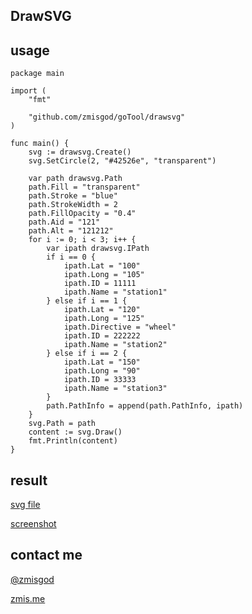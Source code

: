 ## DrawSVG

## usage
```
package main

import (
	"fmt"

	"github.com/zmisgod/goTool/drawsvg"
)

func main() {
	svg := drawsvg.Create()
	svg.SetCircle(2, "#42526e", "transparent")

	var path drawsvg.Path
	path.Fill = "transparent"
	path.Stroke = "blue"
	path.StrokeWidth = 2
	path.FillOpacity = "0.4"
	path.Aid = "121"
	path.Alt = "121212"
	for i := 0; i < 3; i++ {
		var ipath drawsvg.IPath
		if i == 0 {
			ipath.Lat = "100"
			ipath.Long = "105"
			ipath.ID = 11111
			ipath.Name = "station1"
		} else if i == 1 {
			ipath.Lat = "120"
			ipath.Long = "125"
			ipath.Directive = "wheel"
			ipath.ID = 222222
			ipath.Name = "station2"
		} else if i == 2 {
			ipath.Lat = "150"
			ipath.Long = "90"
			ipath.ID = 33333
			ipath.Name = "station3"
		}
		path.PathInfo = append(path.PathInfo, ipath)
	}
	svg.Path = path
	content := svg.Draw()
	fmt.Println(content)
}
```

## result

[svg file](https://github.com/zmisgod/goTool/blob/master/img/drawsvg/1.svg)

[screenshot](https://github.com/zmisgod/goTool/blob/master/img/drawsvg/1.jpg)

## contact me

[@zmisgod](https://weibo.com/zmisgod)

[zmis.me](https://zmis.me)